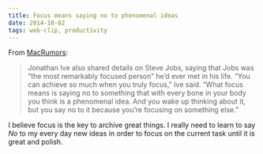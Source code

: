 ```yaml
---
title: Focus means saying no to phenomenal ideas
date: 2014-10-02
tags: web-clip, productivity
---
```


From [MacRumors](http://www.macrumors.com/2014/10/09/jony-ive-interview-iphone-6/):

> Jonathan Ive also shared details on Steve Jobs, saying that Jobs was “the most remarkably focused person” he’d ever met in his life. “You can achieve so much when you truly focus,” Ive said. “What focus means is saying no to something that with every bone in your body you think is a phenomenal idea. And you wake up thinking about it, but you say no to it because you’re focusing on something else.”

I believe focus is the key to archive great things. I really need to learn to say *No* to my every day new ideas in order to focus on the current task until it is great and polish.

